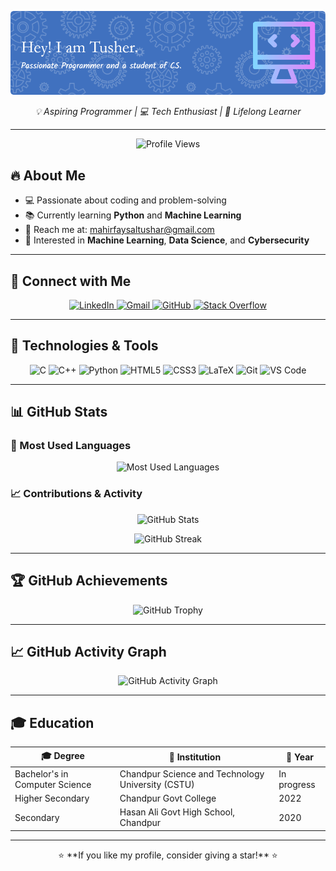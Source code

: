 ![Header](./github-header-image%20(2).png)

<p align="center">
  <em>💡 Aspiring Programmer | 💻 Tech Enthusiast | 🚀 Lifelong Learner</em>
</p>

---

<p align="center">
  <img src="https://komarev.com/ghpvc/?username=m-f-tushar&label=👀%20Profile%20views&color=ff69b4&style=for-the-badge" alt="Profile Views" />
</p>

## 🔥 About Me
- 💻 Passionate about coding and problem-solving  
- 📚 Currently learning **Python** and **Machine Learning**  
- 📧 Reach me at: [mahirfaysaltushar@gmail.com](mailto:mahirfaysaltushar@gmail.com)  
- 🧠 Interested in **Machine Learning**, **Data Science**, and **Cybersecurity**

---

## 💬 Connect with Me

<p align="center" >
  <a href="https://www.linkedin.com/in/mahir-faysal-tusher" target="_blank" rel="noopener noreferrer">
    <img src="https://img.icons8.com/color/48/000000/linkedin.png" alt="LinkedIn" width="50" height="50" />
  </a>
  <a href="mailto:mahirfaysaltushar@gmail.com" target="_blank" rel="noopener noreferrer">
    <img src="https://img.icons8.com/ios-glyphs/48/000000/new-post.png" alt="Gmail" width="50" height="50" />
  </a>
  <a href="https://github.com/m-f-tushar" target="_blank" rel="noopener noreferrer">
    <img src="https://img.icons8.com/ios-glyphs/48/000000/github.png" alt="GitHub" width="50" height="50" />
  </a>
  <a href="https://stackoverflow.com/users/YOUR-ID" target="_blank" rel="noopener noreferrer">
    <img src="https://img.icons8.com/color/48/000000/stackoverflow.png" alt="Stack Overflow" width="50" height="50" />
  </a>
</p>

---

## 🧰 Technologies & Tools

<p align="center" >
  <img src="https://img.icons8.com/color/48/000000/c-programming.png" alt="C" width="50" height="50" />
  <img src="https://img.icons8.com/color/48/000000/c-plus-plus.png" alt="C++" width="50" height="50" />
  <img src="https://img.icons8.com/color/48/000000/python--v1.png" alt="Python" width="50" height="50" />
  <img src="https://img.icons8.com/color/48/000000/html-5.png" alt="HTML5" width="50" height="50" />
  <img src="https://img.icons8.com/color/48/000000/css3.png" alt="CSS3" width="50" height="50" />
  <img src="https://img.icons8.com/ios/48/000000/latex.png" alt="LaTeX" width="50" height="50" />
  <img src="https://img.icons8.com/color/48/000000/git.png" alt="Git" width="50" height="50" />
  <img src="https://img.icons8.com/color/48/000000/visual-studio-code-2019.png" alt="VS Code" width="50" height="50" />
</p>

---

## 📊 GitHub Stats

### 📌 Most Used Languages
<p align="center">
  <img src="https://github-readme-stats.vercel.app/api/top-langs/?username=m-f-tushar&layout=compact&theme=radical&border_radius=15" alt="Most Used Languages" />
</p>

### 📈 Contributions & Activity
<p align="center">
  <img src="https://github-readme-stats.vercel.app/api?username=m-f-tushar&show_icons=true&theme=radical&border_radius=15" alt="GitHub Stats" />
</p>
<p align="center">
  <img src="https://github-readme-streak-stats.herokuapp.com/?user=m-f-tushar&theme=radical&border_radius=15" alt="GitHub Streak" />
</p>

---

## 🏆 GitHub Achievements
<p align="center">
  <img src="https://github-profile-trophy.vercel.app/?username=m-f-tushar&theme=onedark&margin-w=20&border_radius=15" alt="GitHub Trophy" />
</p>

---

## 📈 GitHub Activity Graph
<p align="center">
  <img src="https://github-readme-activity-graph.vercel.app/graph?username=m-f-tushar&theme=github-dark&border_radius=15" alt="GitHub Activity Graph" />
</p>

---

## 🎓 Education

| 🎓 Degree                    | 🏫 Institution                                  | 📅 Year        |
|-----------------------------|--------------------------------------------------|----------------|
| Bachelor's in Computer Science | Chandpur Science and Technology University (CSTU) | In progress    |
| Higher Secondary             | Chandpur Govt College                           | 2022           |
| Secondary                    | Hasan Ali Govt High School, Chandpur            | 2020           |

---

<p align="center">
  ⭐ **If you like my profile, consider giving a star!** ⭐
</p>
